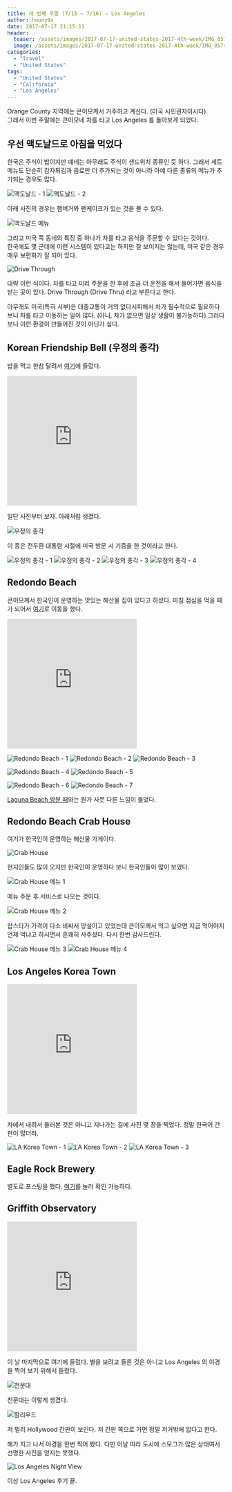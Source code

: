 ```yaml
---
title: 네 번째 주말 (7/15 ~ 7/16) – Los Angeles
author: hoony9x
date: 2017-07-17 21:15:11
header:
  teaser: /assets/images/2017-07-17-united-states-2017-4th-week/IMG_0574.jpg
  image: /assets/images/2017-07-17-united-states-2017-4th-week/IMG_0574.jpg
categories:
  - "Travel"
  - "United States"
tags:
  - "United States"
  - "California"
  - "Los Angeles"
---
```


Orange County 지역에는 큰이모께서 거주하고 계신다. (미국 시민권자이시다).  
그래서 이번 주말에는 큰이모네 차를 타고 Los Angeles 를 돌아보게 되었다.

<!-- more -->

## 우선 맥도날드로 아침을 먹었다

한국은 주식이 밥이지만 얘네는 아무래도 주식이 샌드위치 종류인 듯 하다. 그래서 세트메뉴도 단순히 감자튀김과 음료만 더 추가되는 것이 아니라 아예 다른 종류의 메뉴가 추가되는 경우도 많다.

![맥도날드 - 1](/assets/images/2017-07-17-united-states-2017-4th-week/IMG_0463-1.jpg)
![맥도날드 - 2](/assets/images/2017-07-17-united-states-2017-4th-week/IMG_0464-1.jpg)

아래 사진의 경우는 햄버거와 팬케이크가 있는 것을 볼 수 있다.

![맥도날드 메뉴](/assets/images/2017-07-17-united-states-2017-4th-week/IMG_0468-1.jpg)

그리고 미국 쪽 동네의 특징 중 하나가 차를 타고 음식을 주문할 수 있다는 것이다.  
한국에도 몇 군데에 이런 시스템이 있다고는 하지만 잘 보이지는 않는데, 미국 같은 경우 매우 보편화가 잘 되어 있다.

![Drive Through](/assets/images/2017-07-17-united-states-2017-4th-week/IMG_0471-1.jpg)

대략 이런 식이다. 차를 타고 미리 주문을 한 후에 조금 더 운전을 해서 들어가면 음식을 받는 곳이 있다. Drive Through (Drive Thru) 라고 부른다고 한다.

아무래도 미국(특히 서부)은 대중교통이 거의 없다시피해서 차가 필수적으로 필요하다 보니 차를 타고 이동하는 일이 많다. (아니, 차가 없으면 일상 생활이 불가능하다) 그러다 보니 이런 환경이 만들어진 것이 아닌가 싶다.

## Korean Friendship Bell (우정의 종각)

밥을 먹고 한참 달려서 [여기](https://goo.gl/maps/ZGud1dyN2A42)에 들렀다.

<iframe src="https://www.google.com/maps/embed?pb=!1m14!1m8!1m3!1d53103.51330984228!2d-118.2938!3d33.709736!3m2!1i1024!2i768!4f13.1!3m3!1m2!1s0x0%3A0x2b01bea40983f477!2sKorean%20Friendship%20Bell!5e0!3m2!1sko!2sus!4v1583418160292!5m2!1sko!2sus" height="300" frameborder="0" style="border:0;" allowfullscreen=""></iframe>

일단 사진부터 보자. 아래처럼 생겼다.

![우정의 종각](/assets/images/2017-07-17-united-states-2017-4th-week/IMG_0490-1.jpg)

이 종은 전두환 대통령 시절에 미국 방문 시 기증을 한 것이라고 한다.

![우정의 종각 - 1](/assets/images/2017-07-17-united-states-2017-4th-week/IMG_0478-1-1.jpg)
![우정의 종각 - 2](/assets/images/2017-07-17-united-states-2017-4th-week/IMG_0484-2.jpg)
![우정의 종각 - 3](/assets/images/2017-07-17-united-states-2017-4th-week/IMG_0486-2.jpg)
![우정의 종각 - 4](/assets/images/2017-07-17-united-states-2017-4th-week/IMG_0491-1.jpg)

## Redondo Beach

큰이모께서 한국인이 운영하는 맛있는 해산물 집이 있다고 하셨다. 마침 점심을 먹을 때가 되어서 [여기](https://goo.gl/maps/8jeX8Uz2XnN2)로 이동을 했다.

<iframe src="https://www.google.com/maps/embed?pb=!1m14!1m8!1m3!1d848219.9413209206!2d-118.377142!3d33.854634!3m2!1i1024!2i768!4f13.1!3m3!1m2!1s0x80c2b4914349b913%3A0xffcff8db541cf165!2z7LqY66as7Y-s64uI7JWEIOumrOuPiOuPhOu5hOy5mA!5e0!3m2!1sko!2sus!4v1583418451881!5m2!1sko!2sus" height="300" frameborder="0" style="border:0;" allowfullscreen=""></iframe>

![Redondo Beach - 1](/assets/images/2017-07-17-united-states-2017-4th-week/IMG_0500-1.jpg)
![Redondo Beach - 2](/assets/images/2017-07-17-united-states-2017-4th-week/IMG_0501-1.jpg)
![Redondo Beach - 3](/assets/images/2017-07-17-united-states-2017-4th-week/IMG_0502-1.jpg)

![Redondo Beach - 4](/assets/images/2017-07-17-united-states-2017-4th-week/IMG_0506-1.jpg)
![Redondo Beach - 5](/assets/images/2017-07-17-united-states-2017-4th-week/IMG_0508-1.jpg)

![Redondo Beach - 6](/assets/images/2017-07-17-united-states-2017-4th-week/IMG_0510-1.jpg)
![Redondo Beach - 7](/assets/images/2017-07-17-united-states-2017-4th-week/IMG_0515-1.jpg)

[Laguna Beach 방문 때](/united-states-2017-3rd-week)와는 뭔가 사뭇 다른 느낌이 들었다.

## Redondo Beach Crab House

여기가 한국인이 운영하는 해산물 가게이다.

![Crab House](/assets/images/2017-07-17-united-states-2017-4th-week/IMG_0508-1-1.jpg)

현지인들도 많이 오지만 한국인이 운영하다 보니 한국인들이 많이 보였다.

![Crab House 메뉴 1](/assets/images/2017-07-17-united-states-2017-4th-week/IMG_2957-1.jpg)

메뉴 주문 후 서비스로 나오는 것이다.

![Crab House 메뉴 2](/assets/images/2017-07-17-united-states-2017-4th-week/IMG_2958-1.jpg)

랍스타가 가격이 다소 비싸서 망설이고 있었는데 큰이모께서 먹고 싶으면 지금 먹어야지 언제 먹냐고 하시면서 흔쾌히 사주셨다. 다시 한번 감사드린다.

![Crab House 메뉴 3](/assets/images/2017-07-17-united-states-2017-4th-week/IMG_2960-1.jpg)
![Crab House 메뉴 4](/assets/images/2017-07-17-united-states-2017-4th-week/IMG_2961-1.jpg)

## Los Angeles Korea Town

<iframe src="https://www.google.com/maps/embed?pb=!1m14!1m8!1m3!1d211541.78368683986!2d-118.30038399999998!3d34.060788!3m2!1i1024!2i768!4f13.1!3m3!1m2!1s0x80c2b8a16add859f%3A0x1d371572091080c2!2z7LqY66as7Y-s64uI7JWEIOuhnOyKpOyVpOygpOugiOyKpCDsvZTrpqzslYTtg4DsmrQ!5e0!3m2!1sko!2sus!4v1583419003651!5m2!1sko!2sus" height="300" frameborder="0" style="border:0;" allowfullscreen=""></iframe>

차에서 내려서 둘러본 것은 아니고 지나가는 길에 사진 몇 장을 찍었다. 정말 한국어 간판이 많더라.

![LA Korea Town - 1](/assets/images/2017-07-17-united-states-2017-4th-week/IMG_0522-1.jpg)
![LA Korea Town - 2](/assets/images/2017-07-17-united-states-2017-4th-week/IMG_0523-1.jpg)
![LA Korea Town - 3](/assets/images/2017-07-17-united-states-2017-4th-week/IMG_0526-1.jpg)

## Eagle Rock Brewery

별도로 포스팅을 했다. [여기](/los-angeles-eagle-rock-brewery-visit-review)를 눌러 확인 가능하다.

## Griffith Observatory

<iframe src="https://www.google.com/maps/embed?pb=!1m14!1m8!1m3!1d52849.44723984158!2d-118.300393!3d34.118434!3m2!1i1024!2i768!4f13.1!3m3!1m2!1s0x0%3A0x73ff07b1c2d6dadc!2z6re466as7ZS87IqkIOyynOusuOuMgA!5e0!3m2!1sko!2sus!4v1583419124652!5m2!1sko!2sus" height="300" frameborder="0" style="border:0;" allowfullscreen=""></iframe>

이 날 마지막으로 여기에 들렀다. 별을 보려고 들른 것은 아니고 Los Angeles 의 야경을 찍어 보기 위해서 들렀다.

![천문대](/assets/images/2017-07-17-united-states-2017-4th-week/IMG_0571.jpg)

천문대는 이렇게 생겼다.

![할리우드](/assets/images/2017-07-17-united-states-2017-4th-week/IMG_0550.jpg)

저 멀리 Hollywood 간판이 보인다. 저 간판 쪽으로 가면 정말 저거밖에 없다고 한다.

해가 지고 나서 야경을 한번 찍어 봤다. 다만 이날 따라 도시에 스모그가 많은 상태여서 선명한 사진을 얻지는 못했다.

![Los Angeles Night View](/assets/images/2017-07-17-united-states-2017-4th-week/IMG_0574.jpg)

이상 Los Angeles 후기 끝.
